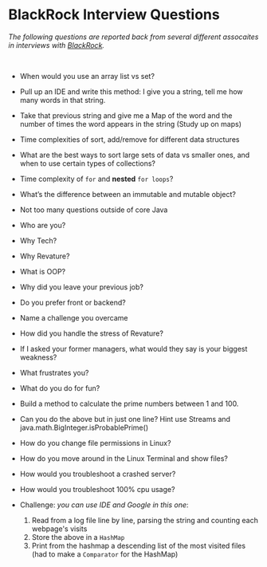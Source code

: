 # BlackRock Interview Questions
*The following questions are reported back from several different assocaites in interviews with [BlackRock](https://www.blackrock.com/us/individual).*

<br>

- When would you use an array list vs set? 

- Pull up an IDE and write this method: I give you a string, tell me how many words in that string. 

- Take that previous string and give me a Map of the word and the number of times the word appears in the string (Study up on maps) 

- Time complexities of sort, add/remove for different data structures 

- What are the best ways to sort large sets of data vs smaller ones, and when to use certain types of collections? 

- Time complexity of `for` and **nested** `for loops`? 

- What’s the difference between an immutable and mutable object? 

- Not too many questions outside of core Java 

- Who are you? 

- Why Tech? 

- Why Revature? 

- What is OOP? 

- Why did you leave your previous job? 

- Do you prefer front or backend? 

- Name a challenge you overcame 

- How did you handle the stress of Revature?  

- If I asked your former managers, what would they say is your biggest weakness? 

- What frustrates you? 

- What do you do for fun? 

- Build a method to calculate the prime numbers between 1 and 100. 

- Can you do the above but in just one line? Hint use Streams and java.math.BigInteger.isProbablePrime() 

- How do you change file permissions in Linux? 

- How do you move around in the Linux Terminal and show files? 

- How would you troubleshoot a crashed server? 

- How would you troubleshoot 100% cpu usage? 

- Challenge: *you can use IDE and Google in this one*: 
  1. Read from a log file line by line, parsing the string and counting each webpage's visits 
  2. Store the above in a `HashMap` 
  3. Print from the hashmap a descending list of the most visited files (had to make a `Comparator` for the HashMap) 




